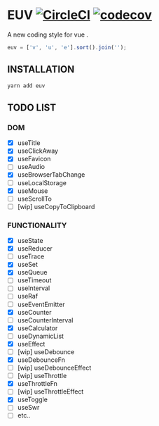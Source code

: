 # EUV [![CircleCI](https://circleci.com/gh/Awesome-Creators/euv.svg?style=svg&circle-token=74859479154a741060b1bd036508b21782ae7424)](https://circleci.com/gh/Awesome-Creators/euv) [![codecov](https://codecov.io/gh/Awesome-Creators/euv/branch/master/graph/badge.svg?token=FA4WQGNR20)](https://codecov.io/gh/Awesome-Creators/euv)

A new coding style for vue .

```js
euv = ['v', 'u', 'e'].sort().join('');
```

## INSTALLATION

```bash
yarn add euv
```

## TODO LIST

### DOM

- [x] useTitle
- [x] useClickAway
- [x] useFavicon
- [ ] useAudio
- [x] useBrowserTabChange
- [ ] useLocalStorage
- [x] useMouse
- [ ] useScrollTo
- [ ] [wip] useCopyToClipboard

### FUNCTIONALITY

- [x] useState
- [x] useReducer
- [ ] useTrace
- [x] useSet
- [x] useQueue
- [ ] useTimeout
- [ ] useInterval
- [ ] useRaf
- [ ] useEventEmitter
- [x] useCounter
- [ ] useCounterInterval
- [x] useCalculator
- [ ] useDynamicList
- [x] useEffect
- [ ] [wip] useDebounce
- [x] useDebounceFn
- [ ] [wip] useDebounceEffect
- [ ] [wip] useThrottle
- [x] useThrottleFn
- [ ] [wip] useThrottleEffect
- [x] useToggle
- [ ] useSwr
- [ ] etc..
